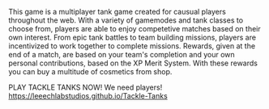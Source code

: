 This game is a multiplayer tank game created for causual players throughout the web.
With a variety of gamemodes and tank classes to choose from, players are able to enjoy 
competetive matches based on their own interest. From epic tank battles to team building
missions, players are incentivized to work together to complete missions. Rewards, given 
at the end of a match, are based on your team's completion and your own personal 
contributions, based on the XP Merit System. With these rewards you can buy a 
multitude of cosmetics from shop.


PLAY TACKLE TANKS NOW! We need players!
https://leeechlabstudios.github.io/Tackle-Tanks
